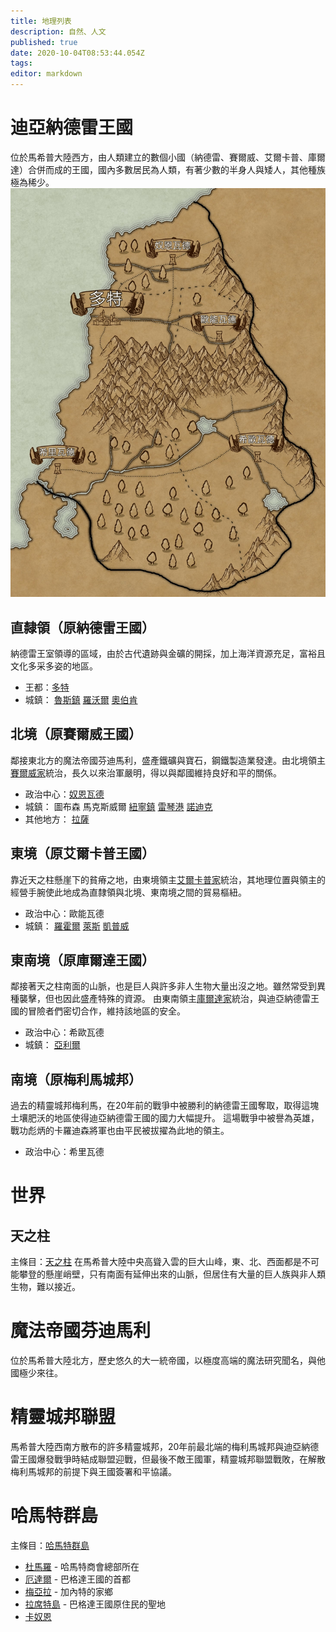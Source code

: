 ```yaml
---
title: 地理列表
description: 自然、人文
published: true
date: 2020-10-04T08:53:44.054Z
tags: 
editor: markdown
---
```


# 迪亞納德雷王國
位於馬希普大陸西方，由人類建立的數個小國（納德雷、賽爾威、艾爾卡普、庫爾達）合併而成的王國，國內多數居民為人類，有著少數的半身人與矮人，其他種族極為稀少。
![納德雷王國.jpg](/納德雷王國.jpg)
## 直隸領（原納德雷王國）
納德雷王室領導的區域，由於古代遺跡與金礦的開採，加上海洋資源充足，富裕且文化多采多姿的地區。
- 王都：[多特](/地理/多特)
- 城鎮：
[魯斯鎮](/地理/魯斯鎮)
[羅沃爾](/地理/羅沃爾)
[奧伯肯](/地理/奧伯肯)
## 北境（原賽爾威王國）
鄰接東北方的魔法帝國芬迪馬利，盛產鐵礦與寶石，鋼鐵製造業發達。由北境領主[賽爾威家](/組織/賽威爾家)統治，長久以來治軍嚴明，得以與鄰國維持良好和平的關係。
- 政治中心：[奴恩瓦德](/地理/奴恩瓦德)
- 城鎮：
圖布森
馬克斯威爾
[紐寧鎮](/地理/紐寧鎮)
[雷琴港](/地理/雷琴港)
[諾迪克](/地理/諾迪克)
- 其他地方：
[拉薩](/地理/拉薩)

## 東境（原艾爾卡普王國）
靠近天之柱懸崖下的貧瘠之地，由東境領主[艾爾卡普家](/組織/艾爾卡普家)統治，其地理位置與領主的經營手腕使此地成為直隸領與北境、東南境之間的貿易樞紐。
- 政治中心：歐能瓦德
- 城鎮：
[羅霍爾](/地理/羅霍爾)
[萊斯](/地理/萊斯)
[凱普威](/地理/凱普威)
## 東南境（原庫爾達王國）
鄰接著天之柱南面的山脈，也是巨人與許多非人生物大量出沒之地。雖然常受到異種襲擊，但也因此盛產特殊的資源。
由東南領主[庫爾達家](/組織/庫爾達家)統治，與迪亞納德雷王國的冒險者們密切合作，維持該地區的安全。
- 政治中心：希歐瓦德
- 城鎮：
[亞利爾](/地理/亞利爾)
## 南境（原梅利馬城邦）
過去的精靈城邦梅利馬，在20年前的戰爭中被勝利的納德雷王國奪取，取得這塊土壤肥沃的地區使得迪亞納德雷王國的國力大幅提升。
這場戰爭中被譽為英雄，戰功彪炳的卡羅迪森將軍也由平民被拔擢為此地的領主。
- 政治中心：希里瓦德

# 世界
## 天之柱
主條目：[天之柱](/地理/天之柱)
在馬希普大陸中央高聳入雲的巨大山峰，東、北、西面都是不可能攀登的懸崖峭壁，只有南面有延伸出來的山脈，但居住有大量的巨人族與非人類生物，難以接近。

# 魔法帝國芬迪馬利
位於馬希普大陸北方，歷史悠久的大一統帝國，以極度高端的魔法研究聞名，與他國極少來往。

# 精靈城邦聯盟
馬希普大陸西南方散布的許多精靈城邦，20年前最北端的梅利馬城邦與迪亞納德雷王國爆發戰爭時結成聯盟迎戰，但最後不敵王國軍，精靈城邦聯盟戰敗，在解散梅利馬城邦的前提下與王國簽署和平協議。

# 哈馬特群島
主條目：[哈馬特群島](/地理/哈馬特群島)
- [杜馬羅](/地理/杜馬羅) - 哈馬特商會總部所在
- [厄達爾](/地理/厄達爾) - 巴格達王國的首都
- [梅亞拉](/地理/梅亞拉) - 加內特的家鄉
- [拉席特島](/地理/拉席特島) - 巴格達王國原住民的聖地
- [卡奴恩](/地理/卡奴恩)